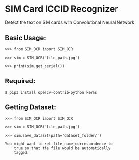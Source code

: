 # SIM Card ICCID Recognizer
Detect the text on SIM cards with Convolutional Neural Network


## Basic Usage:

    >>> from SIM_OCR import SIM_OCR
    
    >>> sim = SIM_OCR('file_path.jpg')
    
    >>> print(sim.get_serial())

## Required:

    $ pip3 install opencv-contrib-python keras

## Getting Dataset:

    >>> from SIM_OCR import SIM_OCR
    
    >>> sim = SIM_OCR('file_path.jpg')
    
    >>> sim.save_dataset(path='dataset_folder/')
    
    You might want to set file_name_correspondence to
        true so that the file would be automatically
        tagged.
